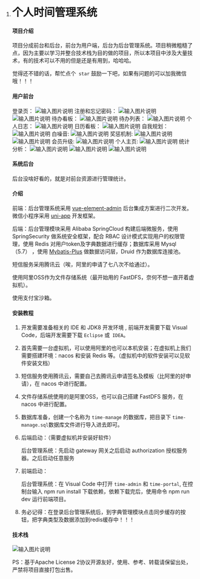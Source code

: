 1. # 个人时间管理系统

   #### 项目介绍

   项目分成前台和后台，前台为用户端，后台为后台管理系统。项目稍微粗糙了点，因为主要以学习并整合技术栈为目的做的项目，所以本项目中涉及大量技术，有的技术可以不用的但是还是有用到，哈哈哈。

   觉得还不错的话，帮忙点个` star` 鼓励一下吧，如果有问题的可以加我微信哦！！！


   #### 用户前台

    登录页：
    ![输入图片说明](doc/1.png)
    注册和忘记密码：
    ![输入图片说明](doc/image074.png)
    ![输入图片说明](doc/image076.png)
    待办看板：
    ![输入图片说明](doc/image078.png)
    待办列表：
    ![输入图片说明](doc/image082.png)
    个人日志：
    ![输入图片说明](doc/image086.png)
    日历看板：
    ![输入图片说明](doc/image088.png)
    自我规划：
    ![输入图片说明](doc/image090.png)
    白噪音:
    ![输入图片说明](doc/image094.png)
    奖惩机制:
    ![输入图片说明](doc/image098.png)
    ![输入图片说明](doc/image100.png)
    会员升级:
    ![输入图片说明](doc/image104.png)
    个人主页:
    ![输入图片说明](doc/image108.png)
    统计分析：
    ![输入图片说明](doc/image110.png)
    ![输入图片说明](doc/image112.png)
    ![输入图片说明](doc/image114.png)

   #### 系统后台

    后台没啥好看的，就是对前台资源进行管理统计。

   #### 介绍

   前端：后台管理系统采用 [vue-element-admin](https://panjiachen.github.io/vue-element-admin-site/zh/guide/) 后台集成方案进行二次开发。微信小程序采用 [uni-app](https://uniapp.dcloud.io/) 开发框架。

   后端：后台管理模块采用 Alibaba SpringCloud 构建后端微服务，使用 SpringSecurity 做系统安全框架，配合 RBAC 设计模式实现用户的权限管理，使用 Redis 对用户token及字典数据进行缓存；数据库采用 Mysql（5.7） ，使用 [Mybatis-Plus](https://mybatis.plus/) 做数据访问层，Druid 作为数据库连接池。

   短信服务采用腾讯云（唉，阿里的申请了七八次不给通过）。

   使用阿里OSS作为文件存储系统（最开始用的 FastDFS，奈何不想一直开着虚拟机）。

   使用支付宝沙箱。


   #### 安装教程

   1. 开发需要准备相关的 IDE 和  JDK8 开发环境 , 前端开发需要下载  Visual Code，后端开发需要下载 `Eclipse` 或` IDEA`。

   2. 首先需要一台虚拟机，可以使用阿里的也可以本机安装；在虚拟机上我们需要搭建环境：nacos 和安装 Redis 等。（虚拟机中的软件安装可以见软件安装文档）

   3. 短信服务使用腾讯云，需要自己去腾讯云申请签名及模板（比阿里的好申请），在 nacos 中进行配置。 

   4. 文件存储系统使用的是阿里OSS，也可以自己搭建 FastDFS 服务，在 nacos 中进行配置。

   5. 数据库准备，创建一个名称为 `time-manage` 的数据库，把目录下 `time-manage.sql`数据库文件进行导入进去即可。

   6. 后端启动：（需要虚拟机并安装好软件）

      后台管理系统：先启动 gateway 网关之后启动 authorization 授权服务器。之后启动任意服务

   7. 前端启动：

      后台管理系统：在 Visual Code 中打开  `time-admin` 和 `time-portal`, 在控制台输入 npm run install 下载依赖，依赖下载完后，使用命令 npm run dev 运行前端项目。

   8. 务必记得：在登录后台管理系统后，到字典管理模块点击同步缓存的按钮，把字典类型及数据添加到redis缓存中！！！

   #### 技术栈

    ![输入图片说明](doc/image003.png)

   PS：基于Apache License 2协议开源友好，使用、参考、转载请保留出处，严禁将项目直接打包出售。
